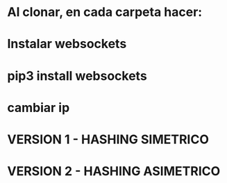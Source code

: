 # Al clonar, en cada carpeta hacer:
# Instalar websockets
# pip3 install websockets
# cambiar ip

# VERSION 1 - HASHING SIMETRICO
# VERSION 2 - HASHING ASIMETRICO